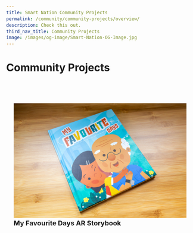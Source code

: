 ```yaml
---
title: Smart Nation Community Projects
permalink: /community/community-projects/overview/
description: Check this out.
third_nav_title: Community Projects
image: /images/og-image/Smart-Nation-OG-Image.jpg
---
```



# Community Projects

<div class="row" style="padding: 40px 0px 10px 0px;"> 
     <div class="col" style="padding: 20px 20px 0px 20px;"> <a href="/community/Community-Projects/My-Favourite-Days"><img src="/images/community/arstorybook/MyFavouriteDays.jpg"></a><br>
       <div class="header" style="font-size:18px"><b>My Favourite Days AR Storybook</b>
</div><br>
  </div> &nbsp; &nbsp; &nbsp; &nbsp; 
     <div class="col" style="padding: 0px 20px 0px 20px;" > 
</div><br>
  </div>